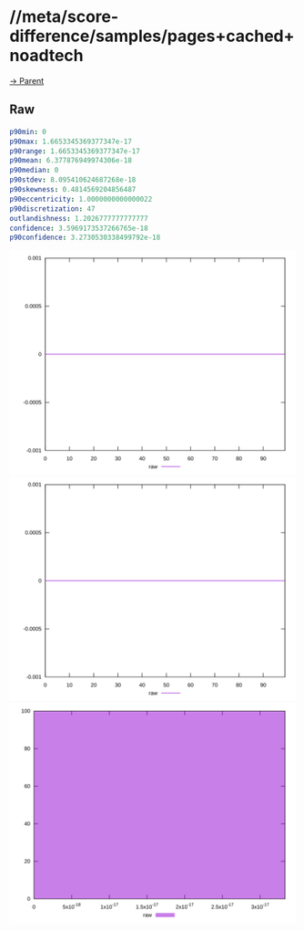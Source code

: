 
# //meta/score-difference/samples/pages+cached+noadtech

[→ Parent](../..)


## Raw


```yaml
p90min: 0
p90max: 1.6653345369377347e-17
p90range: 1.6653345369377347e-17
p90mean: 6.377876949974306e-18
p90median: 0
p90stdev: 8.095410624687268e-18
p90skewness: 0.4814569204856487
p90eccentricity: 1.0000000000000022
p90discretization: 47
outlandishness: 1.2026777777777777
confidence: 3.5969173537266765e-18
p90confidence: 3.2730530338499792e-18

```

![PLOT: raw-values](./raw/values.svg)![PLOT: raw-sorted](./raw/sorted.svg)![PLOT: raw-histogram](./raw/histogram.svg)